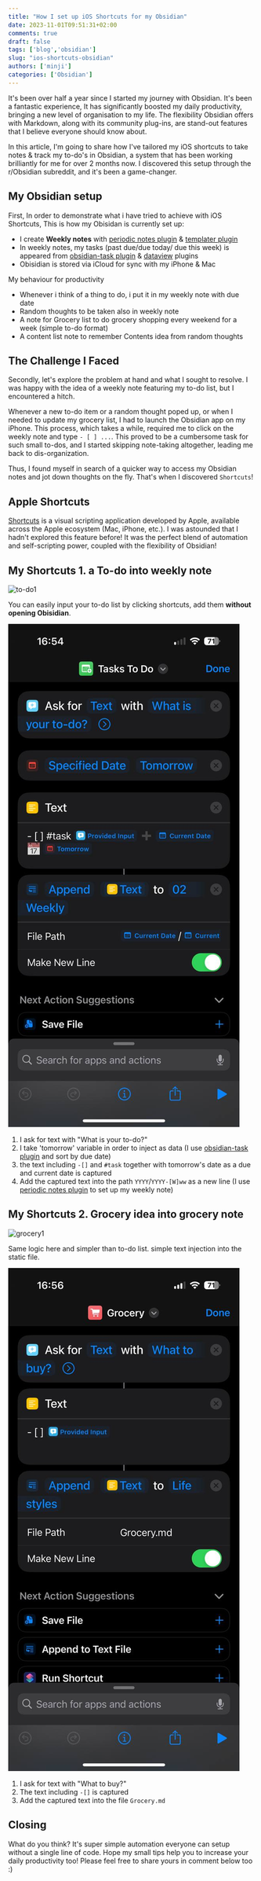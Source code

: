 ```yaml
---
title: "How I set up iOS Shortcuts for my Obsidian"
date: 2023-11-01T09:51:31+02:00
comments: true
draft: false
tags: ['blog','obsidian'] 
slug: "ios-shortcuts-obsidian"
authors: ['minji']
categories: ['Obsidian']
---
```

It's been over half a year since I started my journey with Obsidian. It's been a fantastic experience, It has significantly boosted my daily productivity, bringing a new level of organisation to my life. The flexibility Obsidian offers with Markdown, along with its community plug-ins, are stand-out features that I believe everyone should know about.

In this article, I'm going to share how I've tailored my iOS shortcuts to take notes & track my to-do's in Obsidian, a system that has been working brilliantly for me for over 2 months now. I discovered this setup through the r/Obsidian subreddit, and it's been a game-changer. 
<!-- more -->

## My Obsidian setup

First, In order to demonstrate what i have tried to achieve with iOS Shortcuts, This is how my Obisidan is currently set up: 

- I create **Weekly notes** with [periodic notes plugin](https://github.com/liamcain/obsidian-periodic-notes) & [templater plugin](https://silentvoid13.github.io/Templater/introduction.html)
- In weekly notes, my tasks (past due/due today/ due this week) is appeared from [obsidian-task plugin](https://publish.obsidian.md/tasks/Introduction) & [dataview](https://github.com/blacksmithgu/obsidian-dataview) plugins
- Obisidian is stored via iCloud for sync with my iPhone & Mac

My behaviour for productivity

- Whenever i think of a thing to do, i put it in my weekly note with due date
- Random thoughts to be taken also in weekly note
- A note for Grocery list to do grocery shopping every weekend for a week (simple to-do format)
- A content list note to remember Contents idea from random thoughts

## The Challenge I Faced 
Secondly, let's explore the problem at hand and what I sought to resolve. I was happy with the idea of a weekly note featuring my to-do list, but I encountered a hitch. 

Whenever a new to-do item or a random thought poped up, or when I needed to update my grocery list, I had to launch the Obsidian app on my iPhone. This process, which takes a while, required me to click on the weekly note and type `- [ ] ...`. This proved to be a cumbersome task for such small to-dos, and I started skipping note-taking altogether, leading me back to dis-organization. 

Thus, I found myself in search of a quicker way to access my Obsidian notes and jot down thoughts on the fly. That's when I discovered `Shortcuts`! 


## Apple Shortcuts 

[Shortcuts](https://support.apple.com/en-au/guide/shortcuts/apdf22b0444c/ios) is a visual scripting application developed by Apple, available across the Apple ecosystem (Mac, iPhone, etc.). I was astounded that I hadn't explored this feature before! It was the perfect blend of automation and self-scripting power, coupled with the flexibility of Obsidian!

## My Shortcuts 1. a To-do into weekly note

![to-do1](../images/to-do1.GIF)

You can easily input your to-do list by clicking shortcuts, add them **without opening Obisidian**. 

![to-do1](../images/to-do1.jpeg)

1. I ask for text with "What is your to-do?" 
2. I take 'tomorrow' variable in order to inject as data (I use [obsidian-task plugin](https://publish.obsidian.md/tasks/Introduction) and sort by due date)
3. the text including `-[]` and `#task` together with tomorrow's date as a due and current date is captured
4. Add the captured text into the path `YYYY`/`YYYY-[W]ww` as a new line (I use [periodic notes plugin](https://github.com/liamcain/obsidian-periodic-notes) to set up my weekly note)

## My Shortcuts 2. Grocery idea into grocery note

![grocery1](../images/grocery1.GIF)

Same logic here and simpler than to-do list. simple text injection into the static file. 

![grocery1](../images/grocery1.jpeg)

1. I ask for text with "What to buy?" 
2. The text including `-[]` is captured
3. Add the captured text into the file `Grocery.md` 


## Closing 

What do you think? It's super simple automation everyone can setup without a single line of code. Hope my small tips help you to increase your daily productivity too! Please feel free to share yours in comment below too :) 
